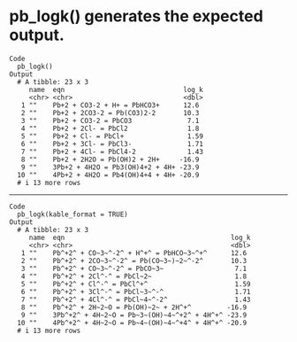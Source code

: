 # pb_logk() generates the expected output.

    Code
      pb_logk()
    Output
      # A tibble: 23 x 3
         name  eqn                              log_k
         <chr> <chr>                            <dbl>
       1 ""    Pb+2 + CO3-2 + H+ = PbHCO3+      12.6 
       2 ""    Pb+2 + 2CO3-2 = Pb(CO3)2-2       10.3 
       3 ""    Pb+2 + CO3-2 = PbCO3              7.1 
       4 ""    Pb+2 + 2Cl- = PbCl2               1.8 
       5 ""    Pb+2 + Cl- = PbCl+                1.59
       6 ""    Pb+2 + 3Cl- = PbCl3-              1.71
       7 ""    Pb+2 + 4Cl- = PbCl4-2             1.43
       8 ""    Pb+2 + 2H2O = Pb(OH)2 + 2H+     -16.9 
       9 ""    3Pb+2 + 4H2O = Pb3(OH)4+2 + 4H+ -23.9 
      10 ""    4Pb+2 + 4H2O = Pb4(OH)4+4 + 4H+ -20.9 
      # i 13 more rows

---

    Code
      pb_logk(kable_format = TRUE)
    Output
      # A tibble: 23 x 3
         name  eqn                                          log_k
         <chr> <chr>                                        <dbl>
       1 ""    Pb^+2^ + CO~3~^-2^ + H^+^ = PbHCO~3~^+^      12.6 
       2 ""    Pb^+2^ + 2CO~3~^-2^ = Pb(CO~3~)~2~^-2^       10.3 
       3 ""    Pb^+2^ + CO~3~^-2^ = PbCO~3~                  7.1 
       4 ""    Pb^+2^ + 2Cl^-^ = PbCl~2~                     1.8 
       5 ""    Pb^+2^ + Cl^-^ = PbCl^+^                      1.59
       6 ""    Pb^+2^ + 3Cl^-^ = PbCl~3~^-^                  1.71
       7 ""    Pb^+2^ + 4Cl^-^ = PbCl~4~^-2^                 1.43
       8 ""    Pb^+2^ + 2H~2~O = Pb(OH)~2~ + 2H^+^         -16.9 
       9 ""    3Pb^+2^ + 4H~2~O = Pb~3~(OH)~4~^+2^ + 4H^+^ -23.9 
      10 ""    4Pb^+2^ + 4H~2~O = Pb~4~(OH)~4~^+4^ + 4H^+^ -20.9 
      # i 13 more rows

